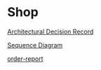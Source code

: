 # Shop
[Architectural Decision Record](https://github.com/Ali-Asgari-Dev/Shop/blob/main/Architectural%20Decision%20Record.pdf)

[Sequence Diagram](https://github.com/Ali-Asgari-Dev/Shop/blob/main/Sequence%20Diagram.png)

[order-report](https://github.com/Ali-Asgari-Dev/Shop/blob/main/order-report.txt)
